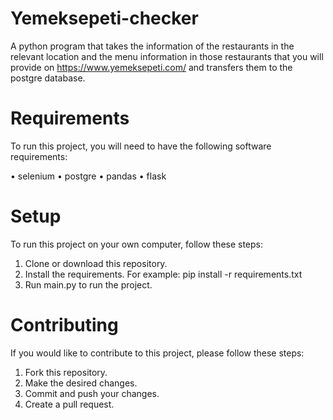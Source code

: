 # Yemeksepeti-checker
A python program that takes the information of the restaurants in the relevant location and the menu information in those restaurants that you will provide on https://www.yemeksepeti.com/ and transfers them to the postgre database.

# Requirements
To run this project, you will need to have the following software requirements:

• selenium
• postgre
• pandas
• flask

# Setup
To run this project on your own computer, follow these steps:

1. Clone or download this repository.
2. Install the requirements. For example: pip install -r requirements.txt
3. Run main.py to run the project.

# Contributing
If you would like to contribute to this project, please follow these steps:

1. Fork this repository.
2. Make the desired changes.
3. Commit and push your changes.
4. Create a pull request.
